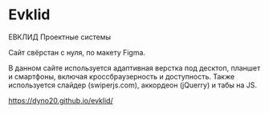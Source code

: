 # Evklid
ЕВКЛИД Проектные системы

Сайт свёрстан с нуля, по макету Figma.

В данном сайте используется адаптивная верстка под десктоп, планшет и смартфоны, включая кроссбраузерность и доступность.
Также используется слайдер (swiperjs.com), аккордеон (jQuerry) и табы на JS.

https://dyno20.github.io/evklid/
